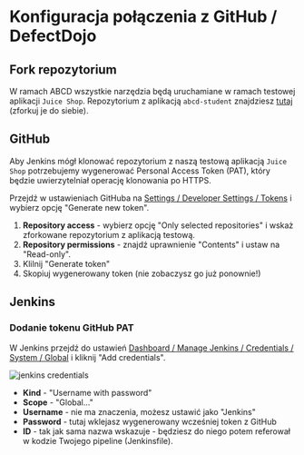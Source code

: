 # Konfiguracja połączenia z GitHub / DefectDojo

## Fork repozytorium

W ramach ABCD wszystkie narzędzia będą uruchamiane w ramach testowej aplikacji `Juice Shop`. Repozytorium z aplikacją `abcd-student` znajdziesz [tutaj](https://github.com/Bezpieczny-Kod/abcd-student) (zforkuj je do siebie).

## GitHub

Aby Jenkins mógł klonować repozytorium z naszą testową aplikacją `Juice Shop` potrzebujemy wygenerować Personal Access Token (PAT), który będzie uwierzytelniał operację klonowania po HTTPS.

Przejdź w ustawieniach GitHuba na [Settings / Developer Settings / Tokens](https://github.com/settings/tokens?type=beta) i wybierz opcję "Generate new token".
1. **Repository access** - wybierz opcję "Only selected repositories" i wskaż zforkowane repozytorium z aplikacją testową.
2. **Repository permissions** -  znajdź uprawnienie "Contents" i ustaw na "Read-only".
3. Klilnij "Generate token"
4. Skopiuj wygenerowany token (nie zobaczysz go już ponownie!)

## Jenkins

### Dodanie tokenu GitHub PAT
W Jenkins przejdź do ustawień [Dashboard / Manage Jenkins / Credentials / System / Global](http://localhost:8080/manage/credentials/store/system/domain/_/) i kliknij "Add credentials".

![jenkins credentials](../assets/images/jenkins_credentials.png)
- **Kind** - "Username with password"
- **Scope** - "Global..."
- **Username** - nie ma znaczenia, możesz ustawić jako "Jenkins"
- **Password** - tutaj wklejasz wygenerowany wcześniej token z GitHub
- **ID** - tak jak sama nazwa wskazuje - będziesz do niego potem referował w kodzie Twojego pipeline (Jenkinsfile).

